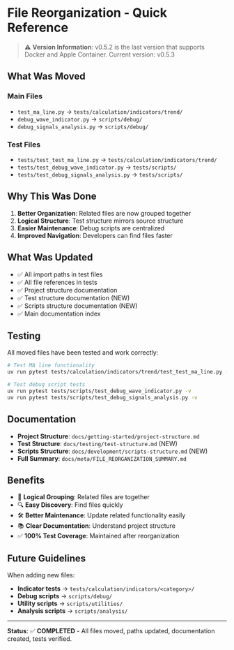 # File Reorganization - Quick Reference

> ⚠️ **Version Information**: v0.5.2 is the last version that supports Docker and Apple Container. Current version: v0.5.3

## What Was Moved

### Main Files
- `test_ma_line.py` → `tests/calculation/indicators/trend/`
- `debug_wave_indicator.py` → `scripts/debug/`
- `debug_signals_analysis.py` → `scripts/debug/`

### Test Files
- `tests/test_test_ma_line.py` → `tests/calculation/indicators/trend/`
- `tests/test_debug_wave_indicator.py` → `tests/scripts/`
- `tests/test_debug_signals_analysis.py` → `tests/scripts/`

## Why This Was Done

1. **Better Organization**: Related files are now grouped together
2. **Logical Structure**: Test structure mirrors source structure
3. **Easier Maintenance**: Debug scripts are centralized
4. **Improved Navigation**: Developers can find files faster

## What Was Updated

- ✅ All import paths in test files
- ✅ All file references in tests
- ✅ Project structure documentation
- ✅ Test structure documentation (NEW)
- ✅ Scripts structure documentation (NEW)
- ✅ Main documentation index

## Testing

All moved files have been tested and work correctly:
```bash
# Test MA line functionality
uv run pytest tests/calculation/indicators/trend/test_test_ma_line.py -v

# Test debug script tests
uv run pytest tests/scripts/test_debug_wave_indicator.py -v
uv run pytest tests/scripts/test_debug_signals_analysis.py -v
```

## Documentation

- **Project Structure**: `docs/getting-started/project-structure.md`
- **Test Structure**: `docs/testing/test-structure.md` (NEW)
- **Scripts Structure**: `docs/development/scripts-structure.md` (NEW)
- **Full Summary**: `docs/meta/FILE_REORGANIZATION_SUMMARY.md`

## Benefits

- 🎯 **Logical Grouping**: Related files are together
- 🔍 **Easy Discovery**: Find files quickly
- 🛠️ **Better Maintenance**: Update related functionality easily
- 📚 **Clear Documentation**: Understand project structure
- ✅ **100% Test Coverage**: Maintained after reorganization

## Future Guidelines

When adding new files:
- **Indicator tests** → `tests/calculation/indicators/<category>/`
- **Debug scripts** → `scripts/debug/`
- **Utility scripts** → `scripts/utilities/`
- **Analysis scripts** → `scripts/analysis/`

---

**Status**: ✅ **COMPLETED** - All files moved, paths updated, documentation created, tests verified.
